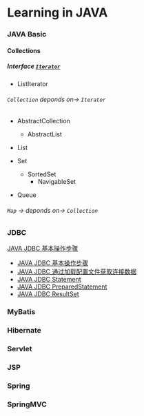 # Learning in JAVA

### JAVA Basic

#### Collections

##### Interface [`Iterator`](./basic/src/main/java/com/zhonghuasheng/sourcecode/java/util/Iterator.md)
* ListIterator

###### `Collection` deponds on-> `Iterator`

* AbstractCollection
    * AbstractList
* List

* Set
    * SortedSet
        * NavigableSet
* Queue


###### `Map` -> deponds on-> `Collection`

### JDBC
<a href="./jdbc/src/main/java/com/zhonghuasheng/jdbc/learn01/BasicSteps.java">JAVA JDBC 基本操作步骤</a>
   * [JAVA JDBC 基本操作步骤](./jdbc/src/main/java/com/zhonghuasheng/jdbc/learn01/BasicSteps.java)
   * [JAVA JDBC 通过加载配置文件获取连接数据](./jdbc/src/main/java/com/zhonghuasheng/jdbc/learn03/GetProperties.java)
   * [JAVA JDBC Statement](./jdbc/src/main/java/com/zhonghuasheng/jdbc/learn02/StatementsDemo.java)
   * [JAVA JDBC PreparedStatement](./jdbc/src/main/java/com/zhonghuasheng/jdbc/learn04/PreparedStatementDemo.java)
   * [JAVA JDBC ResultSet](./jdbc/src/main/java/com/zhonghuasheng/jdbc/learn02/StatementsDemo.java)

### MyBatis

### Hibernate

### Servlet

### JSP

### Spring

### SpringMVC
